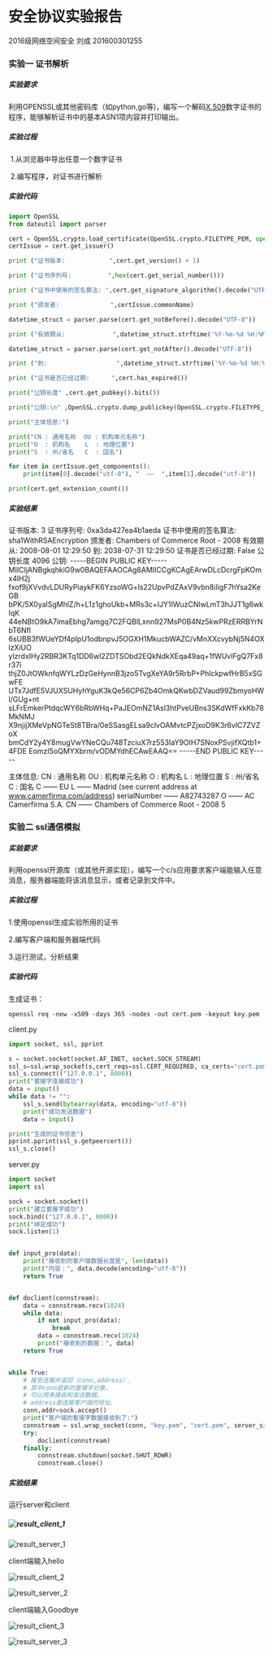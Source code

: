 # 安全协议实验报告

2016级网络空间安全 刘成 201600301255

### 实验一 证书解析

##### 实验要求

利用OPENSSL或其他密码库（如python,go等)，编写一个解码[X.509](http://X.509)数字证书的程序，能够解析证书中的基本ASN1项内容并打印输出。

##### 实验过程

​		1.从浏览器中导出任意一个数字证书

​		2.编写程序，对证书进行解析

##### 实验代码

```python
import OpenSSL
from dateutil import parser

cert = OpenSSL.crypto.load_certificate(OpenSSL.crypto.FILETYPE_PEM, open("ChambersofCommerceRoot-2008.crt").read())
certIssue = cert.get_issuer()

print ("证书版本:            ",cert.get_version() + 1)

print ("证书序列号:          ",hex(cert.get_serial_number()))

print ("证书中使用的签名算法: ",cert.get_signature_algorithm().decode("UTF-8"))

print ("颁发者:              ",certIssue.commonName)

datetime_struct = parser.parse(cert.get_notBefore().decode("UTF-8"))

print ("有效期从:             ",datetime_struct.strftime('%Y-%m-%d %H:%M:%S'))

datetime_struct = parser.parse(cert.get_notAfter().decode("UTF-8"))

print ("到:                   ",datetime_struct.strftime('%Y-%m-%d %H:%M:%S'))

print ("证书是否已经过期:      ",cert.has_expired())

print("公钥长度" ,cert.get_pubkey().bits())

print("公钥:\n" ,OpenSSL.crypto.dump_publickey(OpenSSL.crypto.FILETYPE_PEM, cert.get_pubkey()).decode("utf-8"))

print("主体信息:")

print("CN : 通用名称  OU : 机构单元名称")
print("O  : 机构名    L  : 地理位置")
print("S  : 州/省名   C  : 国名")

for item in certIssue.get_components():
    print(item[0].decode("utf-8"), "  ——  ",item[1].decode("utf-8"))

print(cert.get_extension_count())
```

##### 实验结果

证书版本:             3
证书序列号:           0xa3da427ea4b1aeda
证书中使用的签名算法:  sha1WithRSAEncryption
颁发者:               Chambers of Commerce Root - 2008
有效期从:              2008-08-01 12:29:50
到:                    2038-07-31 12:29:50
证书是否已经过期:       False
公钥长度 4096
公钥:
 -----BEGIN PUBLIC KEY-----
MIICIjANBgkqhkiG9w0BAQEFAAOCAg8AMIICCgKCAgEArwDLcDcrgFpKOmx4lH2j
fxof9jXVvdvLDURyPiaykFK6YzsoWG+ls22UpvPdZAxV9vbn8iIigF7hYsa2KeGB
bPK/5X0yalSgMhlZ/h+L1z1ghoUkb+MRs3c+IJY1IWuzCNlwLmT3hJJT1g6wkIqK
44eNBtO9kA7imaEbhg7amgq7C2FQBlLxnn927MsP0B4Nz5kwPRzERRBYrNbT6Nfl
6sUBB3fWUeYDf4pIpU1odbnpvJ5OGXH1MkucbWAZC/vMnXXcvybNj5N4OXlzXiUO
ylzrdxIHy2RBR3KTq1DD6wl2ZDTSObd2EQkNdkXEqa49aq+1fWUvlFgQ7Fx8r37i
thjZ0JtOWknfqWYLzDzGeHynnB3jzo5TvgXeYA9r5RrbP+PhIckpwfHrB5xSGwFE
UTx7JdfE5VJUXSUHyhYguK3kQe56CP6Zb4OmkQKwbDZVaud99ZbmyoHWl/GUg+nt
sLFrEmkerPtdqcWY6bRbWHq+PaJEOmNZ1Asl3htPveUBns3SKdWfFxkKb78MkNMJ
X9njijXMeVpNGTeSt8TBra/0eSSasgELsa9clvOAMvtcPZjxoD9K3r6vlC7ZVZoX
bmCdY2y4Y8mugVwYNeCQu748TzciuX7rz553IaY9OIH7SNoxPSvjifXQtb1+4FDE
EomzI5oQMYXbrm/vODMYdhECAwEAAQ==
-----END PUBLIC KEY-----

主体信息:
CN : 通用名称  OU : 机构单元名称
O  : 机构名    L  : 地理位置
S  : 州/省名   C  : 国名
C   ——   EU
L   ——   Madrid (see current address at www.camerfirma.com/address)
serialNumber   ——   A82743287
O   ——   AC Camerfirma S.A.
CN   ——   Chambers of Commerce Root - 2008
5



### 实验二 ssl通信模拟

##### 实验要求

利用openssl开源库（或其他开源实现），编写一个c/s应用要求客户端能输入任意消息，服务器端能将该消息显示，或者记录到文件中。

##### 实验过程

1.使用openssl生成实验所用的证书

2.编写客户端和服务器端代码

3.运行测试，分析结果

##### 实验代码

生成证书：

```
openssl req -new -x509 -days 365 -nodes -out cert.pem -keyout key.pem
```

client.py

```python
import socket, ssl, pprint

s = socket.socket(socket.AF_INET, socket.SOCK_STREAM)
ssl_s=ssl.wrap_socket(s,cert_reqs=ssl.CERT_REQUIRED, ca_certs="cert.pem")
ssl_s.connect(("127.0.0.1", 8000))
print("套接字连接成功")
data = input()
while data != "":
    ssl_s.send(bytearray(data, encoding="utf-8"))
    print("成功发送数据")
    data = input()

print("生成的证书信息")
pprint.pprint(ssl_s.getpeercert())
ssl_s.close()
```

server.py

```python
import socket
import ssl

sock = socket.socket()
print("建立套接字成功")
sock.bind(("127.0.0.1", 8000))
print("绑定成功")
sock.listen(1)


def input_pro(data):
    print("接收到的客户端数据长度是", len(data))
    print("内容：", data.decode(encoding="utf-8"))
    return True


def doclient(connstream):
    data = connstream.recv(1024)
    while data:
        if not input_pro(data):
            break
        data = connstream.recv(1024)
        print("接收到的数据：", data)
    return True


while True:
    # 接受连接并返回（conn,address）,
    # 其中conn是新的套接字对象，
    # 可以用来接收和发送数据。
    # address是连接客户端的地址。
    conn,addr=sock.accept()
    print("客户端的套接字数据接收到了:")
    connstream = ssl.wrap_socket(conn, "key.pem", "cert.pem", server_side=True)
    try:
        doclient(connstream)
    finally:
        connstream.shutdown(socket.SHUT_RDWR)
        connstream.close()
```

##### 实验结果

运行server和client

##### ![result_client_1](https://dracula1998.github.io/Security%20Protocol/result_client_1.png)

![result_server_1](https://dracula1998.github.io/Security%20Protocol/result_server_1.png)

client端输入hello

![result_client_2](https://dracula1998.github.io/Security%20Protocol/result_client_2.png)

![result_server_2](https://dracula1998.github.io/Security%20Protocol/result_server_2.png)

client端输入Goodbye

![result_client_3](https://dracula1998.github.io/Security%20Protocol/result_client_3.png)

![result_server_3](https://dracula1998.github.io/Security%20Protocol/result_server_3.png)

